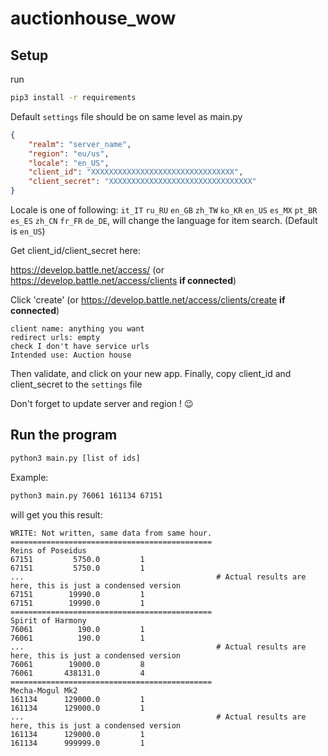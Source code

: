 # auctionhouse_wow

## Setup
run 
```bash
pip3 install -r requirements
```
Default ``settings`` file should be on same level as main.py
```json
{
    "realm": "server_name",
    "region": "eu/us",
    "locale": "en_US",
    "client_id": "XXXXXXXXXXXXXXXXXXXXXXXXXXXXXXXX",
    "client_secret": "XXXXXXXXXXXXXXXXXXXXXXXXXXXXXXXX"
}
```

Locale is one of following: ``it_IT`` ``ru_RU`` ``en_GB`` ``zh_TW`` ``ko_KR`` ``en_US`` ``es_MX`` ``pt_BR`` ``es_ES`` ``zh_CN`` ``fr_FR`` ``de_DE``, will change the language for item search. (Default is ``en_US``)

Get client_id/client_secret here:

https://develop.battle.net/access/ (or https://develop.battle.net/access/clients **if connected**)

Click 'create' (or https://develop.battle.net/access/clients/create **if connected**)

```
client name: anything you want
redirect urls: empty
check I don't have service urls
Intended use: Auction house
```
Then validate, and click on your new app. Finally, copy client_id and client_secret to the ``settings`` file

Don't forget to update server and region ! :wink:

## Run the program
```bash
python3 main.py [list of ids]
```
Example:
```bash
python3 main.py 76061 161134 67151
```
will get you this result:
```
WRITE: Not written, same data from same hour.
=============================================
Reins of Poseidus
67151         5750.0         1
67151         5750.0         1
...                                           # Actual results are here, this is just a condensed version
67151        19990.0         1
67151        19990.0         1
=============================================
Spirit of Harmony
76061          190.0         1
76061          190.0         1
...                                           # Actual results are here, this is just a condensed version
76061        19000.0         8
76061       438131.0         4
=============================================
Mecha-Mogul Mk2
161134      129000.0         1
161134      129000.0         1
...                                           # Actual results are here, this is just a condensed version
161134      129000.0         1
161134      999999.0         1
```
